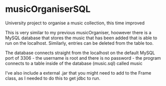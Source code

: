 # musicOrganiserSQL
University project to organise a music collection, this time improved

This is very similar to my previous musicOrganiser, hoowever there is a MySQL database that stores the music that has been added that is able to run on the localhost. Similarly, entries can be deleted from the table too.

The database connects straight from the localhost on the default MySQL port of 3306 - the username is root and there is no password - the program connects to a table inside of the database (music.sql) called music

I’ve also include a external .jar that you might need to add to the Frame class, as I needed to do this to get jdbc to run.
